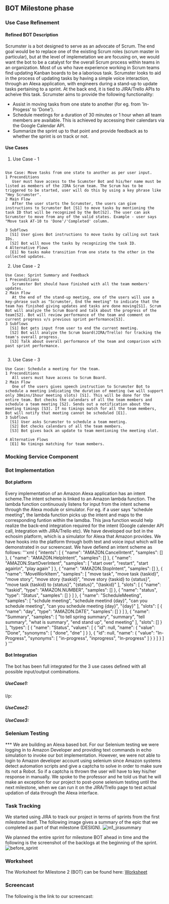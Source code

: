 ## BOT Milestone phase

### Use Case Refinement
#### Refined BOT Description
Scrumster is a bot designed to serve as an advocate of Scrum. The end goal would be to replace one of the existing Scrum roles (scrum master in particular), but at the level of implemetation we are focusing on, we would want the bot to be a catalyst for the overall Scrum process within teams in an organization. Most of us who have experience working in Scrum teams find updating Kanban boards to be a laborious task. Scrumster looks to aid in the process of updating tasks by having a simple voice interaction, through an Alexa application, with engineers during a stand-up to update tasks pertaining to a sprint. At the back end, it is tied to JIRA/Trello APIs to acheive this task. Scrumster aims to provide the following functionality:

* Assist in moving tasks from one state to another (for eg. from 'In-Progess' to 'Done'). 
* Schedule meetings for a duration of 30 minutes or 1 hour when all team members are available. This is achieved by accessing their calendars via the Google Calendar API.
* Summarize the sprint up to that point and provide feedback as to whether the sprint is on track or not.

#### Use Cases

1. Use Case - 1
  
  ```
  
Use Case: Move tasks from one state to another as per user input.
1 Preconditions
     User must have access to the Scumster Bot and his/her name must be listed as members of the JIRA Scrum team. The Scrum has to be triggered to be started, user will do this by using a key phrase like "Hey Scrumster". 
2 Main Flow
     After the user starts the Scrumster, the users can give instructions to Scrumster Bot [S1] to move tasks by mentioning the task ID that will be recognized by the Bot[S2]. The user can ask Scrumster to move from any of the valid states. Example - user says "Move task AT-10 to 'Done'/'Completed' column. 
     
3 Subflows
    [S1] User gives Bot instructions to move tasks by calling out task IDs.
    [S2] Bot will move the tasks by recognizing the task ID.
4 Alternative Flows
    [E1] No tasks make transition from one state to the other in the collected updates.
  
  ```
  
2. Use Case - 2

```
Use Case: Sprint Summary and Feedback 
1 Preconditions
   Scrumster Bot should have finished with all the team members' updates. 
2 Main Flow
   At the end of the stand-up meeting, one of the users will use a key-phrase such as "Scrumster, End the meeting" to indicate that the team has finished giving updates and tasks are done moving[S1]. Scrum Bot will analyze the Scrum Board and talk about the progress of the team[S2]. Bot will review performance of the team and comment on current progress v/s previous sprint performance[S3]. 
3 Subflows
  [S1] Bot gets input from user to end the current meeting.
  [S2] Bot will analyze the Scrum board(JIRA/Trello) for tracking the team's overall progress.
  [S3] Talk about overall performance of the team and comparison with past sprint performance.
  
```

3. Use Case - 3

```
Use Case: Schedule a meeting for the team.
1 Preconditions
   All users must have access to Scrum Board.    
2 Main Flow
   One of the users gives speech instruction to Scrumster Bot to schedule a meeting indicating the duration of meeting (we will support only 30mins/1hour meeting slots) [S1]. This will be done for the entire team. Bot checks the calendars of all the team members and schedule a team meeting [S2]. Sends out a notification about the meeting timings [S3]. If no timings match for all the team members, Bot will notify that meeting cannot be scheduled [E1].
3 Subflows
  [S1] User asks Scrumster to schedule a team meeting.
  [S2] Bot checks calendars of all the team members.
  [S3] Bot gives back an update to team mentioning the meeting slot.
 
4 Alternative Flows
  [E1] No timings matching for team members.
```
### Mocking Service Component

### Bot Implementation
#### Bot platform
Every implementation of an Amazon Alexa application has an intent scheme.The intent scheme is linked to an Amazon lambda function. The lambda function continuously listens for input from the intent scheme through the Alexa module or simulator. For eg. if a user says "schedule meeting", the lambda function picks up the intent and maps to the corresponding funtion within the lamdba. This java function would help realize the back-end integration required for the intent (Google calender API call, Integration with JIRA/Trello etc). We have developed our bot in the echosim platform, which is a simulator for Alexa that Amazon provides. We have hooks into the platform through both text and voice input which will be demonstrated in our screencast. We have defiend an intent scheme as follows:
'''xml
{
  "intents": [
    {
      "name": "AMAZON.CancelIntent",
      "samples": []
    },
    {
      "name": "AMAZON.HelpIntent",
      "samples": []
    },
    {
      "name": "AMAZON.StartOverIntent",
      "samples": [
        "start over",
        "restart",
        "start again\n",
        "play again"
      ]
    },
    {
      "name": "AMAZON.StopIntent",
      "samples": []
    },
    {
      "name": "MoveWorkItem",
      "samples": [
        "move task",
        "move task {taskid}",
        "move story",
        "move story {taskid}",
        "move story {taskid} to {status}",
        "move task {taskid} to {status}",
        "{status}",
        "{taskid}"
      ],
      "slots": [
        {
          "name": "taskid",
          "type": "AMAZON.NUMBER",
          "samples": []
        },
        {
          "name": "status",
          "type": "Status",
          "samples": []
        }
      ]
    },
    {
      "name": "ScheduleMeeting",
      "samples": [
        "schdule meeting",
        "schedule meetind {day}",
        "can you schedule meeting",
        "can you schedule meeting {day}",
        "{day}"
      ],
      "slots": [
        {
          "name": "day",
          "type": "AMAZON.DATE",
          "samples": []
        }
      ]
    },
    {
      "name": "Summary",
      "samples": [
        "to tell spring summary",
        "summary",
        "tell summary",
        "what is summary",
        "end stand up",
        "end meeting"
      ],
      "slots": []
    }
  ],
  "types": [
    {
      "name": "Status",
      "values": [
        {
          "id": null,
          "name": {
            "value": "Done",
            "synonyms": [
              "done",
              "dne"
            ]
          }
        },
        {
          "id": null,
          "name": {
            "value": "In-Progress",
            "synonyms": [
              "in-progress",
              "inprogress",
              "In-progress"
            ]
          }
        }
      ]
    }
  ]
}
'''
#### Bot Integration
The bot has been full integrated for the 3 use cases defined with all possible input/output combinations.
##### UseCase1:
I/p: 

##### UseCase2:

##### UseCase3:

### Selenium Testing
*** We are building an Alexa based bot. For our Selenium testing we were logging in to Amazon Developer and providing text commands in echo simulation to invoke our bot implementation. However, we were not able to login to Amazon developer account using selenium since Amazon systems detect automation scripts and give a captcha to solve in order to make sure its not a Robot. So if a captcha is thrown the user will have to key his/her response in manually. We spoke to the professor and he told us that he will make an exception for our project to post-pone selenium testing until the next milestone, when we can run it on the JIRA/Trello page to test actual updation of data through the Alexa interface.  

### Task Tracking

We started using JIRA to track our project in terms of sprints from the first milestone itself. The following image gives a summary of the epic that we completed as part of that milestone (DESIGN).
![m1_jirasummary](https://media.github.ncsu.edu/user/8297/files/311342b4-b98b-11e7-9133-01645740bd83)

We planned the entire sprint for milestone BOT ahead in time and the following is the screenshot of the backlogs at the beginning of the sprint.
![before_sprint](https://media.github.ncsu.edu/user/8297/files/183677ac-b9cc-11e7-80df-56bb76d55766)

### Worksheet
The Worksheet for Milestone 2 (BOT) can be found here: [Worksheet](https://github.ncsu.edu/rmuddur/Scrumster/blob/master/Alexa-Bot/WORKSHEET.md)

### Screencast

The following is the link to our screencast: 

